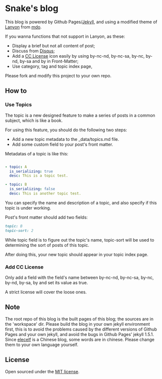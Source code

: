 # Snake's blog
This blog is powered by Github Pages/[Jekyll](http://jekyllrb.com), and using a modified theme of [Lanyon](https://github.com/poole/lanyon) from [mdo](https://github.com/mdo).

If you wanna functions that not support in Lanyon, as these:
- Display a brief but not all content of post;
- Discuss from [Disqus](http://disqus.com/);
- Add a [CC License](http://creativecommons.org/) icon easily by using by-nc-nd, by-nc-sa, by-nc, by-nd, by-sa and by in Front-Matter;
- Use category, tag and topic index page,

Please fork and modify this project to your own repo.


## How to

### Use Topics
The topic is a new designed feature to make a series of posts in a common subject, which is like a book.

For using this feature, you should do the following two steps:
- Add a new topic metadata to the _data/topics.md file.
- Add some custom field to your post's front matter.

Metadatas of a topic is like this:

``` topics.yml

- topic: A
  is_serializing: true
  desc: This is a topic test.

- topic: B
  is_serializing: false
  desc: This is another topic test.

```
You can specify the name and description of a topic, and also specify if this topic is under working.

Post's front matter should add two fields:
``` post.md
topic: B
topic-sort: 2
```
While topic field is to figure out the topic's name, topic-sort will be used to determining the sort of posts of this topic.

After doing this, your new topic should appear in your topic index page.

### Add CC License
Only add a field with the field's name between by-nc-nd, by-nc-sa, by-nc, by-nd, by-sa, by and set its value as true.

A strict license will cover the loose ones.

## Note
The root repo of this blog is the built pages of this blog; the sources are in the 'workspace' dir. Please build the blog in your own jekyll environment first, this is to avoid the problems caused by the different versions of Github Pages and your own jekyll, and avoid the bugs in Github Pages' jekyll 1.5.1.
Since [elecelf](http://snakealpha.github.io) is a Chinese blog, some words are in chinese. Please change them to your own language yourself.


## License

Open sourced under the [MIT license](LICENSE.md).
